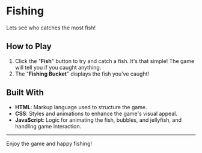 # Fishing
Lets see who catches the most fish!

## How to Play

1. Click the "**Fish**" button to try and catch a fish. It's that simple! The game will tell you if you caught anything.
3. The "**Fishing Bucket**" displays the fish you’ve caught!

## Built With

- **HTML**: Markup language used to structure the game.
- **CSS**: Styles and animations to enhance the game's visual appeal.
- **JavaScript**: Logic for animating the fish, bubbles, and jellyfish, and handling game interaction.

---

Enjoy the game and happy fishing!